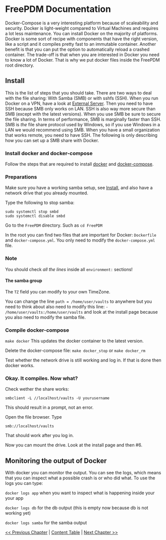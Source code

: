 # FreePDM Documentation
Docker-Compose is a very interesting platform because of scaleability and security. Docker is light-weight compared to Virtual Machines and requires a lot less maintenance. You can install Docker on the majority of platforms. Docker is some sort of recipe with components that have the right version, like a script and it compiles pretty fast to an immutable container. Another benefit is that you can put the option to automatically reload a crashed container. The trade-off is that when you are interested in Docker you need to know a lot of Docker. That is why we put docker files inside the FreePDM root directory.

## Install

This is the list of steps that you should take. There are two ways to deal with the file sharing: With Samba (SMB) or with sshfs (SSH). When you run Docker on a VPN, have a look at [External Server](ExternalServer.md). Then you need to have SSH because SMB only works on LAN. SSH is also way more secure than SMB (except with the latest versions). When you use SMB be sure to secure the file sharing. In terms of performance, SMB is marginally faster than SSH. SMB is *the* file share protocol used by Windows, so if you use Windows in a LAN we would recommend using SMB. When you have a small organization that works remote, you need to have SSH. The following is only describing how you can set up a SMB share with Docker.

### Install docker and docker-compose
Follow the steps that are required to install [docker](https://docs.docker.com/engine/install/) and [docker-compose](https://docs.docker.com/compose/install/).

### Preparations
Make sure you have a working samba setup, see [Install](Install.md), and also have a network drive that you already mounted.

Type the following to stop samba:
```
sudo systemctl stop smbd
sudo systemctl disable smbd
```
Go to the `FreePDM` directory. Such as `cd FreePDM`

In the root you can find two files that are important for Docker: `Dockerfile` and `docker-compose.yml`. You only need to modify the `docker-compose.yml` file.

### Note

You should check *all the lines* inside all `environment:` sections!

#### The samba group

The `TZ` field you can modify to your own TimeZone. 

You can change the line `path = /home/user/vaults` to anywhere but you need to think about also need to modify this line:
`- /home/user/vaults:/home/user/vaults`
and look at the install page because you also need to modify the samba file.

### Compile docker-compose

`make docker` This updates the docker container to the latest version.

Delete the docker-compose file:
`make docker_stop` or `make docker_rm`

Test whether the network drive is still working and log in. If that is done then docker works.

### Okay. It compiles. Now what?
Check wether the share works:
```
smbclient -L //localhost/vaults -U yourusername
```
This should result in a prompt, not an error.

Open the file browser. Type
```
smb://localhost/vaults
```
That should work after you log in.

Now you can mount the drive. Look at the install page and then #6.

## Monitoring the output of Docker
With docker you can monitor the output. You can see the logs, which means that you can inspect what a possible crash is or who did what. To use the logs you can type:

`docker logs app` when you want to inspect what is happening inside your your app

`docker logs db` for the db output (this is empty now because db is not working yet)

`docker logs samba` for the samba output




[<< Previous Chapter](Install.md) | [Content Table](README.md) | [Next Chapter >>](SetupVirtualServer.md)
